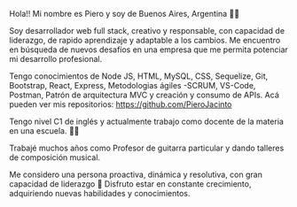Hola!! Mi nombre es Piero y soy de Buenos Aires, Argentina 👋🏻

Soy desarrollador web full stack, creativo y responsable, con capacidad de liderazgo, de rapido aprendizaje y adaptable a los cambios. Me encuentro en búsqueda de nuevos desafíos en una empresa que me permita potenciar mi desarrollo profesional.

Tengo conocimientos de Node JS, HTML, MySQL, CSS, Sequelize, Git, Bootstrap, React, Express, Metodologias ágiles -SCRUM, VS-Code, Postman, Patrón de arquitectura MVC y creación y consumo de APIs.
Acá pueden ver mis repositorios: https://github.com/PieroJacinto

Tengo nivel C1 de inglés y actualmente trabajo como docente de la materia en una escuela. 👩‍🏫

Trabajé muchos años como Profesor de guitarra particular y dando talleres de composición musical.

Me considero una persona proactiva, dinámica y resolutiva, con gran capacidad de liderazgo 💪
Disfruto estar en constante crecimiento, adquiriendo nuevas habilidades y conocimientos.

